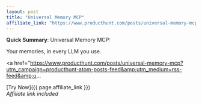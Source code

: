 ```yaml
---
layout: post
title: "Universal Memory MCP"
affiliate_link: "https://www.producthunt.com/posts/universal-memory-mcp?ref=autoverse&utm_source=autoverse"
---
```


**Quick Summary**: Universal Memory MCP: <p>
            Your memories, in every LLM you use.
          </p>
          <p>
            <a href="https://www.producthunt.com/posts/universal-memory-mcp?utm_campaign=producthunt-atom-posts-feed&amp;utm_medium=rss-feed&amp;u...

[Try Now]({{ page.affiliate_link }})  
*Affiliate link included*
